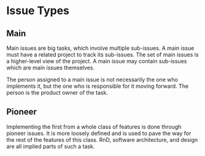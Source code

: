 # Issue Types

## Main

Main issues are big tasks, which involve multiple sub-issues. A main issue must have a related project to track its sub-issues. The set of main issues is a higher-level view of the project. A main issue may contain sub-issues which are main issues themselves.

The person assigned to a main issue is not necessarily the one who implements it, but the one who is responsible for it moving forward. The person is the product owner of the task.

## Pioneer 

Implementing the first from a whole class of features is done through pioneer issues. It is more loosely defined and is used to pave the way for the rest of the features of this class. RnD, software architecture, and design are all implied parts of such a task. 
